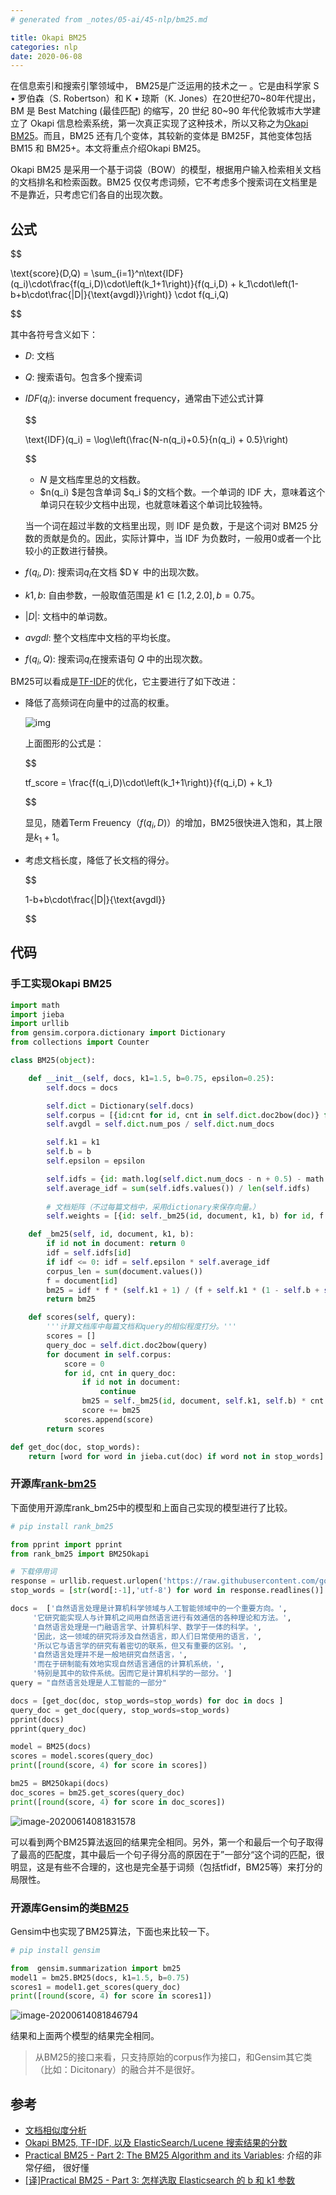 ```yaml
---
# generated from _notes/05-ai/45-nlp/bm25.md

title: Okapi BM25 
categories: nlp
date: 2020-06-08
---
```


在信息索引和搜索引擎领域中， BM25是广泛运用的技术之一 。它是由科学家 S • 罗伯森（S. Robertson）和 K • 琼斯（K. Jones）在20世纪70~80年代提出，BM 是 Best Matching (最佳匹配) 的缩写，20 世纪 80~90 年代伦敦城市大学建立了 Okapi 信息检索系统，第一次真正实现了这种技术，所以又称之为[Okapi BM25](https://en.wikipedia.org/wiki/Okapi_BM25)。而且，BM25 还有几个变体，其较新的变体是 BM25F，其他变体包括 BM15 和 BM25+。本文将重点介绍Okapi BM25。

Okapi BM25 是采用一个基于词袋（BOW）的模型，根据用户输入检索相关文档的文档排名和检索函数。BM25 仅仅考虑词频，它不考虑多个搜索词在文档里是不是靠近，只考虑它们各自的出现次数。

## 公式

$$

\text{score}(D,Q) = \sum_{i=1}^n\text{IDF}(q_i)\cdot\frac{f(q_i,D)\cdot\left(k_1+1\right)}{f(q_i,D) + k_1\cdot\left(1-b+b\cdot\frac{|D|}{\text{avgdl}}\right)} \cdot f(q_i,Q)

$$

其中各符号含义如下：

- $D$: 文档  

- $Q$:  搜索语句。包含多个搜索词 

- $IDF(q_i)$: inverse document frequency，通常由下述公式计算  

  $$

  \text{IDF}(q_i) = \log\left(\frac{N-n(q_i)+0.5}{n(q_i) + 0.5}\right)

  $$

  -  $N$ 是文档库里总的文档数。
  -  $n(q_i) $是包含单词 $q_i $的文档个数。一个单词的 IDF 大，意味着这个单词只在较少文档中出现，也就意味着这个单词比较独特。

  当一个词在超过半数的文档里出现，则 IDF 是负数，于是这个词对 BM25 分数的贡献是负的。因此，实际计算中，当 IDF 为负数时，一般用0或者一个比较小的正数进行替换。  

- $f(q_i,D)$:  搜索词$q_i$在文档 $D￥ 中的出现次数。    

- $k1, b$: 自由参数，一般取值范围是 $k1\in [1.2,2.0], b=0.75$。   

- $|D|$: 文档中的单词数。  

- $avgdl$: 整个文档库中文档的平均长度。  

- $f(q_i,Q)$: 搜索词$q_i$在搜索语句 $Q$ 中的出现次数。  

BM25可以看成是[TF-IDF](https://zh.wikipedia.org/zh-hans/Tf-idf)的优化，它主要进行了如下改进：

- 降低了高频词在向量中的过高的权重。

  ![img](/assets/images/212839_lO3i_2616203.png)

  上面图形的公式是：

  $$

  tf_score = \frac{f(q_i,D)\cdot\left(k_1+1\right)}{f(q_i,D) + k_1}

  $$

  显见，随着Term Freuency（$f(q_i,D)$）的增加，BM25很快进入饱和，其上限是$k_1+1$。

- 考虑文档长度，降低了长文档的得分。

  $$

  1-b+b\cdot\frac{|D|}{\text{avgdl}}

  $$

## 代码

### 手工实现Okapi BM25 

~~~python
import math
import jieba
import urllib
from gensim.corpora.dictionary import Dictionary
from collections import Counter

class BM25(object):

    def __init__(self, docs, k1=1.5, b=0.75, epsilon=0.25):
        self.docs = docs

        self.dict = Dictionary(self.docs)
        self.corpus = [{id:cnt for id, cnt in self.dict.doc2bow(doc)} for doc in self.docs]
        self.avgdl = self.dict.num_pos / self.dict.num_docs

        self.k1 = k1
        self.b = b
        self.epsilon = epsilon

        self.idfs = {id: math.log(self.dict.num_docs - n + 0.5) - math.log(n + 0.5) for id, n in self.dict.dfs.items()}
        self.average_idf = sum(self.idfs.values()) / len(self.idfs)
        
        # 文档矩阵（不过每篇文档中，采用dictionary来保存向量。）
        self.weights = [{id: self._bm25(id, document, k1, b) for id, f in document.items()} for document in self.corpus]

    def _bm25(self, id, document, k1, b):
        if id not in document: return 0
        idf = self.idfs[id]
        if idf <= 0: idf = self.epsilon * self.average_idf
        corpus_len = sum(document.values())
        f = document[id]
        bm25 = idf * f * (self.k1 + 1) / (f + self.k1 * (1 - self.b + self.b * corpus_len / self.avgdl))
        return bm25

    def scores(self, query):
        '''计算文档库中每篇文档和query的相似程度打分。'''
        scores = []
        query_doc = self.dict.doc2bow(query)
        for document in self.corpus:
            score = 0
            for id, cnt in query_doc:
                if id not in document:
                    continue
                bm25 = self._bm25(id, document, self.k1, self.b) * cnt
                score += bm25
            scores.append(score)
        return scores

def get_doc(doc, stop_words):
    return [word for word in jieba.cut(doc) if word not in stop_words]

~~~

### 开源库[rank-bm25](https://pypi.org/project/rank-bm25/)

下面使用开源库rank_bm25中的模型和上面自己实现的模型进行了比较。

~~~python
# pip install rank_bm25

from pprint import pprint
from rank_bm25 import BM25Okapi

# 下载停用词
response = urllib.request.urlopen('https://raw.githubusercontent.com/goto456/stopwords/master/cn_stopwords.txt')
stop_words = [str(word[:-1],'utf-8') for word in response.readlines()]

docs =  ['自然语言处理是计算机科学领域与人工智能领域中的一个重要方向。',
     '它研究能实现人与计算机之间用自然语言进行有效通信的各种理论和方法。',
     '自然语言处理是一门融语言学、计算机科学、数学于一体的科学。',
     '因此，这一领域的研究将涉及自然语言，即人们日常使用的语言，',
     '所以它与语言学的研究有着密切的联系，但又有重要的区别。',
     '自然语言处理并不是一般地研究自然语言，',
     '而在于研制能有效地实现自然语言通信的计算机系统，',
     '特别是其中的软件系统。因而它是计算机科学的一部分。']
query = "自然语言处理是人工智能的一部分"

docs = [get_doc(doc, stop_words=stop_words) for doc in docs ]
query_doc = get_doc(query, stop_words=stop_words)
pprint(docs)
pprint(query_doc)

model = BM25(docs)
scores = model.scores(query_doc)
print([round(score, 4) for score in scores])

bm25 = BM25Okapi(docs)
doc_scores = bm25.get_scores(query_doc)
print([round(score, 4) for score in doc_scores])
~~~

![image-20200614081831578](/assets/images/image-20200614081831578.png)

可以看到两个BM25算法返回的结果完全相同。另外，第一个和最后一个句子取得了最高的匹配度，其中最后一个句子得分高的原因在于”一部分“这个词的匹配，很明显，这是有些不合理的，这也是完全基于词频（包括tfidf，BM25等）来打分的局限性。

### 开源库Gensim的类[BM25](https://radimrehurek.com/gensim/summarization/bm25.html#gensim.summarization.bm25.BM25)

Gensim中也实现了BM25算法，下面也来比较一下。

~~~Python
# pip install gensim

from  gensim.summarization import bm25 
model1 = bm25.BM25(docs, k1=1.5, b=0.75)
scores1 = model1.get_scores(query_doc)
print([round(score, 4) for score in scores1])
~~~

![image-20200614081846794](/assets/images/image-20200614081846794.png)

结果和上面两个模型的结果完全相同。

> 从BM25的接口来看，只支持原始的corpus作为接口，和Gensim其它类（比如：Dicitonary）的融合并不是很好。

## 参考

- [文档相似度分析](https://wiki.shileizcc.com/confluence/pages/viewpage.action?pageId=42533387)
- [Okapi BM25, TF-IDF, 以及 ElasticSearch/Lucene 搜索结果的分数](http://fjdu.github.io/coding/2017/03/16/bm25-elasticsearch-lucene.html) 
- [Practical BM25 - Part 2: The BM25 Algorithm and its Variables](https://www.elastic.co/cn/blog/practical-bm25-part-2-the-bm25-algorithm-and-its-variables): 介绍的非常仔细， 很好懂
- [[译]Practical BM25 - Part 3: 怎样选取 Elasticsearch 的 b 和 k1 参数](https://farer.org/2018/11/24/practical-bm25-part-3-considerations-for-picking-b-and-k1-in-elasticsearch/)

